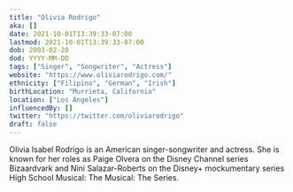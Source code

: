 ```yaml
---
title: "Olivia Rodrigo"
aka: []
date: 2021-10-01T13:39:33-07:00
lastmod: 2021-10-01T13:39:33-07:00
dob: 2003-02-20
dod: YYYY-MM-DD
tags: ["Singer", "Songwriter", "Actress"]
website: "https://www.oliviarodrigo.com/"
ethnicity: ["Filipino", "German", "Irish"]
birthLocation: "Murrieta, California"
location: ["Los Angeles"]
influencedBy: []
twitter: "https://twitter.com/oliviarodrigo"
draft: false
---
```


Olivia Isabel Rodrigo is an American singer-songwriter and actress. She is known for her roles as Paige Olvera on the Disney Channel series Bizaardvark and Nini Salazar-Roberts on the Disney+ mockumentary series High School Musical: The Musical: The Series.
